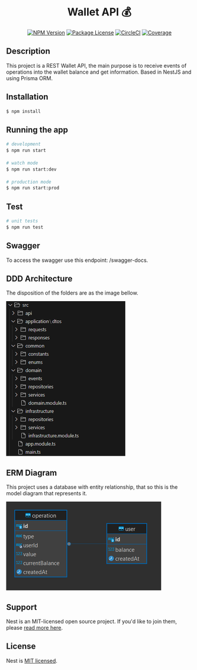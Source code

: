 [circleci-image]: https://img.shields.io/circleci/build/github/nestjs/nest/master?token=abc123def456
[circleci-url]: https://circleci.com/gh/nestjs/nest

  <div style="text-align: center;">
  
  # Wallet API 💰
    
</div>
    <p align="center">
<a href="https://www.npmjs.com/~nestjscore" target="_blank"><img src="https://img.shields.io/npm/v/@nestjs/core.svg" alt="NPM Version" /></a>
<a href="https://www.npmjs.com/~nestjscore" target="_blank"><img src="https://img.shields.io/npm/l/@nestjs/core.svg" alt="Package License" /></a>
<a href="https://circleci.com/gh/nestjs/nest" target="_blank"><img src="https://img.shields.io/circleci/build/github/nestjs/nest/master" alt="CircleCI" /></a>
<a href="https://coveralls.io/github/nestjs/nest?branch=master" target="_blank"><img src="https://coveralls.io/repos/github/nestjs/nest/badge.svg?branch=master#9" alt="Coverage" /></a>
</p>

## Description

This project is a REST Wallet API, the main purpose is to receive events of operations into the wallet balance and get information.
Based in NestJS and using Prisma ORM.

## Installation

```bash
$ npm install
```

## Running the app

```bash
# development
$ npm run start

# watch mode
$ npm run start:dev

# production mode
$ npm run start:prod
```

## Test

```bash
# unit tests
$ npm run test
```

## Swagger

To access the swagger use this endpoint: /swagger-docs.

## DDD Architecture

The disposition of the folders are as the image bellow.

![folders disposition](/public/ddd.png)

## ERM Diagram

This project uses a database with entity relationship, that so this is the model diagram that represents it.

![alt text](/public/erm.png)

## Support

Nest is an MIT-licensed open source project. If you'd like to join them, please [read more here](https://docs.nestjs.com/support).

## License

Nest is [MIT licensed](LICENSE).
